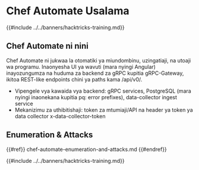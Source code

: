 # Chef Automate Usalama

{{#include ../../banners/hacktricks-training.md}}

## Chef Automate ni nini

Chef Automate ni jukwaa la otomatiki ya miundombinu, uzingatiaji, na utoaji wa programu. Inaonyesha UI ya wavuti (mara nyingi Angular) inayozungumza na huduma za backend za gRPC kupitia gRPC-Gateway, ikitoa REST-like endpoints chini ya paths kama /api/v0/.

- Vipengele vya kawaida vya backend: gRPC services, PostgreSQL (mara nyingi inaonekana kupitia pq: error prefixes), data-collector ingest service
- Mekanizimu za uthibitishaji: token za mtumiaji/API na header ya token ya data collector x-data-collector-token

## Enumeration & Attacks

{{#ref}}
chef-automate-enumeration-and-attacks.md
{{#endref}}

{{#include ../../banners/hacktricks-training.md}}
